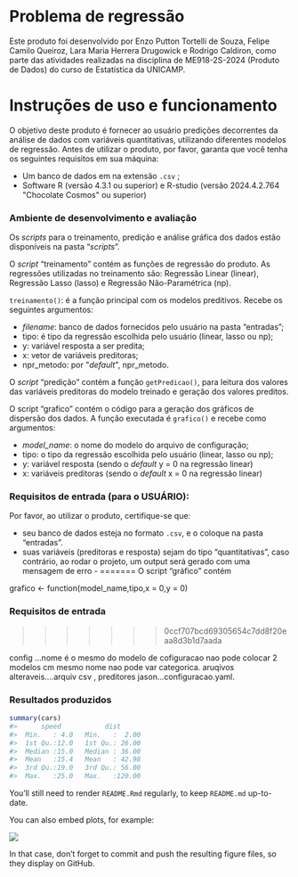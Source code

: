 
<!-- README.md is generated from README.Rmd. Please edit that file -->

# Problema de regressão

<!-- badges: start -->
<!-- badges: end -->

Este produto foi desenvolvido por Enzo Putton Tortelli de Souza, Felipe
Camilo Queiroz, Lara Maria Herrera Drugowick e Rodrigo Caldiron, como
parte das atividades realizadas na disciplina de ME918-2S-2024 (Produto de
Dados) do curso de Estatística da UNICAMP.

# Instruções de uso e funcionamento

O objetivo deste produto é fornecer ao usuário predições decorrentes da
análise de dados com variáveis quantitativas, utilizando diferentes
modelos de regressão. Antes de utilizar o produto, por favor, garanta
que você tenha os seguintes requisitos em sua máquina:

- Um banco de dados em na extensão `.csv` ;  
- Software R (versão 4.3.1 ou superior) e R-studio (versão 2024.4.2.764 "Chocolate Cosmos" ou superior)  

### Ambiente de desenvolvimento e avaliação

Os *scripts* para o treinamento, predição e análise gráfica dos dados
estão disponíveis na pasta “*scripts*”.

O *script* “treinamento” contém as funções de regressão do produto. As
regressões utilizadas no treinamento são: Regressão Linear (linear), Regressão
Lasso (lasso) e Regressão Não-Paramétrica (np).

`treinamento()`: é a função principal com os modelos preditivos. Recebe os
seguintes argumentos:  
- *filename*: banco de dados fornecidos pelo usuário na pasta
“entradas”;  
- tipo: é tipo da regressão escolhida pelo usuário (linear, lasso ou
np);  
- y: variável resposta a ser predita;  
- x: vetor de variáveis preditoras;  
- npr_metodo: por "*default*", npr_metodo.  

O *script* “predição” contém a função `getPredicao()`, para leitura dos
valores das variáveis preditoras do modelo treinado e geração dos
valores preditos.

O script “grafico” contém o código para a geração dos gráficos de
dispersão dos dados. A função executada é `grafico()` e recebe como argumentos:  
- *model_name*: o nome do modelo do arquivo de configuração;  
- tipo: o tipo da regressão escolhida pelo usuário (linear, lasso ou
np);  
- y: variável resposta (sendo o *default* y = 0 na regressão linear)  
- x: variáveis preditoras (sendo o *default* x = 0 na regressão linear)

### Requisitos de entrada (para o USUÁRIO):

Por favor, ao utilizar o produto, certifique-se que:
- seu banco de dados esteja no formato `.csv`, e o coloque na pasta “entradas”.  
- suas variáveis (preditoras e resposta) sejam do tipo “quantitativas”, caso contrário, ao rodar o projeto, um output será gerado com uma mensagem de erro  -
=======
O script “gráfico” contém

grafico \<- function(model_name,tipo,x = 0,y = 0)

### Requisitos de entrada
>>>>>>> 0ccf707bcd69305654c7dd8f20eaa8d3b1d7aada

config …nome é o mesmo do modelo de cofiguracao nao pode colocar 2
modelos cm mesmo nome nao pode var categorica. aruqivos
alteraveis….arquiv csv , preditores jason…configuracao.yaml.

### Resultados produzidos

``` r
summary(cars)
#>      speed           dist       
#>  Min.   : 4.0   Min.   :  2.00  
#>  1st Qu.:12.0   1st Qu.: 26.00  
#>  Median :15.0   Median : 36.00  
#>  Mean   :15.4   Mean   : 42.98  
#>  3rd Qu.:19.0   3rd Qu.: 56.00  
#>  Max.   :25.0   Max.   :120.00
```

You’ll still need to render `README.Rmd` regularly, to keep `README.md`
up-to-date.

You can also embed plots, for example:

![](README_files/figure-gfm/pressure-1.png)<!-- -->

In that case, don’t forget to commit and push the resulting figure
files, so they display on GitHub.
